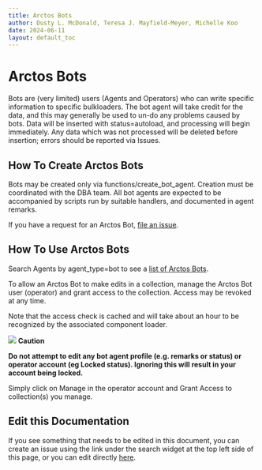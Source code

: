 ```yaml
---
title: Arctos Bots
author: Dusty L. McDonald, Teresa J. Mayfield-Meyer, Michelle Koo
date: 2024-06-11
layout: default_toc
---
```


# Arctos Bots

Bots are (very limited) users (Agents and Operators) who can write specific information to specific bulkloaders. The bot agent will take credit for the data, and this may generally be used to un-do any problems caused by bots. Data will be inserted with status=autoload, and processing will begin immediately. Any data which was not processed will be deleted before insertion; errors should be reported via Issues.

## How To Create Arctos Bots

Bots may be created only via functions/create_bot_agent. Creation must be coordinated with the DBA team. All bot agents are expected to be accompanied by scripts run by suitable handlers, and documented in agent remarks.

If you have a request for an Arctos Bot, [file an issue](https://github.com/ArctosDB/arctos/issues/new).

## How To Use Arctos Bots

Search Agents by agent_type=bot to see a [list of Arctos Bots](https://arctos.database.museum/agent.cfm?agent_type=bot&include_verbatim=false&include_bad_dup=false).

To allow an Arctos Bot to make edits in a collection, manage the Arctos Bot user (operator) and grant access to the collection. Access may be revoked at any time.

Note that the access check is cached and will take about an hour to be recognized by the associated component loader.

![](https://raw.Githubusercontent.com/ArctosDB/documentation-wiki/gh-pages/tutorial_images/Bear%20Caution.jpg) **Caution**

**Do not attempt to edit any bot agent profile (e.g. remarks or status) or operator account (eg Locked status). Ignoring this will result in your account being locked.** 

Simply click on Manage in the operator account and Grant Access to collection(s) you manage.

## Edit this Documentation

If you see something that needs to be edited in this document, you can create an issue using the link under the search widget at the top left side of this page, or you can edit directly <a href="https://github.com/ArctosDB/documentation-wiki/edit/gh-pages/_documentation/bot.markdown" target="_blank">here</a>.
